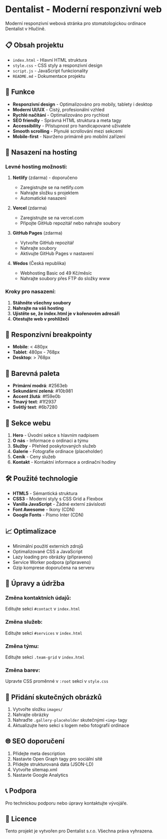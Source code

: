 # Dentalist - Moderní responzivní web

Moderní responzivní webová stránka pro stomatologickou ordinace Dentalist v Hlučíně.

## 📋 Obsah projektu

- `index.html` - Hlavní HTML struktura
- `style.css` - CSS styly a responzivní design
- `script.js` - JavaScript funkcionality
- `README.md` - Dokumentace projektu

## 🌟 Funkce

- **Responzivní design** - Optimalizováno pro mobily, tablety i desktop
- **Moderní UI/UX** - Čistý, profesionální vzhled
- **Rychlé načítání** - Optimalizováno pro rychlost
- **SEO friendly** - Správná HTML struktura a meta tagy
- **Accessibility** - Přístupnost pro handicapované uživatele
- **Smooth scrolling** - Plynulé scrollování mezi sekcemi
- **Mobile-first** - Navrženo primárně pro mobilní zařízení

## 🚀 Nasazení na hosting

### Levné hosting možnosti:

1. **Netlify** (zdarma) - doporučeno
   - Zaregistrujte se na netlify.com
   - Nahrajte složku s projektem
   - Automatické nasazení

2. **Vercel** (zdarma)
   - Zaregistrujte se na vercel.com
   - Připojte GitHub repozitář nebo nahrajte soubory

3. **GitHub Pages** (zdarma)
   - Vytvořte GitHub repozitář
   - Nahrajte soubory
   - Aktivujte GitHub Pages v nastavení

4. **Wedos** (Česká republika)
   - Webhosting Basic od 49 Kč/měsíc
   - Nahrajte soubory přes FTP do složky www

### Kroky pro nasazení:

1. **Stáhněte všechny soubory**
2. **Nahrajte na váš hosting**
3. **Ujistěte se, že index.html je v kořenovém adresáři**
4. **Otestujte web v prohlížeči**

## 📱 Responzivní breakpointy

- **Mobile**: < 480px
- **Tablet**: 480px - 768px  
- **Desktop**: > 768px

## 🎨 Barevná paleta

- **Primární modrá**: #2563eb
- **Sekundární zelená**: #10b981
- **Accent žlutá**: #f59e0b
- **Tmavý text**: #1f2937
- **Světlý text**: #6b7280

## 📄 Sekce webu

1. **Hero** - Úvodní sekce s hlavním nadpisem
2. **O nás** - Informace o ordinaci a týmu
3. **Služby** - Přehled poskytovaných služeb
4. **Galerie** - Fotografie ordinace (placeholder)
5. **Ceník** - Ceny služeb
6. **Kontakt** - Kontaktní informace a ordinační hodiny

## 🛠 Použité technologie

- **HTML5** - Sémantická struktura
- **CSS3** - Moderní styly s CSS Grid a Flexbox
- **Vanilla JavaScript** - Žádné externí závislosti
- **Font Awesome** - Ikony (CDN)
- **Google Fonts** - Písmo Inter (CDN)

## 📈 Optimalizace

- Minimální použití externích zdrojů
- Optimalizované CSS a JavaScript
- Lazy loading pro obrázky (připraveno)
- Service Worker podpora (připraveno)
- Gzip komprese doporučena na serveru

## 🔧 Úpravy a údržba

### Změna kontaktních údajů:
Editujte sekci `#contact` v `index.html`

### Změna služeb:
Editujte sekci `#services` v `index.html`

### Změna týmu:
Editujte sekci `.team-grid` v `index.html`

### Změna barev:
Upravte CSS proměnné v `:root` sekci v `style.css`

## 📸 Přidání skutečných obrázků

1. Vytvořte složku `images/`
2. Nahrajte obrázky
3. Nahraďte `.gallery-placeholder` skutečnými `<img>` tagy
4. Aktualizujte hero sekci s logem nebo fotografií ordinace

## 🌐 SEO doporučení

1. Přidejte meta description
2. Nastavte Open Graph tagy pro sociální sítě
3. Přidejte strukturovaná data (JSON-LD)
4. Vytvořte sitemap.xml
5. Nastavte Google Analytics

## 📞 Podpora

Pro technickou podporu nebo úpravy kontaktujte vývojáře.

## 📝 Licence

Tento projekt je vytvořen pro Dentalist s.r.o. Všechna práva vyhrazena.
